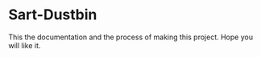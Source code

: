 # Sart-Dustbin
This the documentation and the process of making this project. Hope you will like it. 
